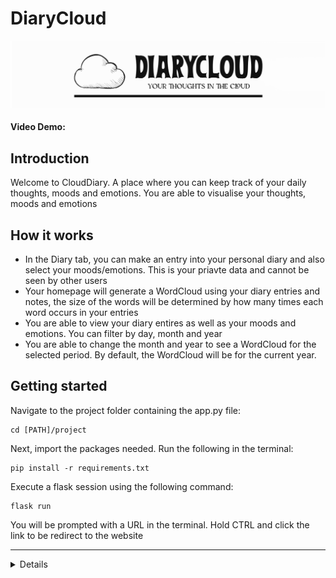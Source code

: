 # DiaryCloud

![Logo for website](/static/logo.png)

#### Video Demo: 

## Introduction

Welcome to CloudDiary. A place where you can keep track of your daily thoughts, moods and emotions. You are able to visualise your thoughts, moods and emotions

## How it works

+ In the Diary tab, you can make an entry into your personal diary and also select your moods/emotions. This is your priavte data and cannot be seen by other users
+ Your homepage will generate a WordCloud using your diary entries and notes, the size of the words will be determined by how many times each word occurs in your entries
+ You are able to view your diary entires as well as your moods and emotions. You can filter by day, month and year
+ You are able to change the month and year to see a WordCloud for the selected period. By default, the WordCloud will be for the current year.

## Getting started

Navigate to the project folder containing the app.py file:

    cd [PATH]/project

Next, import the packages needed. Run the following in the terminal:

    pip install -r requirements.txt

Execute a flask session using the following command:

    flask run

You will be prompted with a URL in the terminal. Hold CTRL and click the link to be redirect to the website

***
<details>

#### Description

My project is a digital diary at its core, but it also has a fun element to it. ie. a WordCloud Generator built in. I have seen other digital diaries online and I've also seen various WordCloud Generators, but I've never seen both combined. That is where I got the idea and the name of my web application. The "Cloud" in the name refers to it being a digital/online diary, and also that it is able to generate a WordCloud.

In the node_modules folder of the project, there are files provided from the [wordcloud2.js](https://wordcloud2-js.timdream.org/#love) project. 

In the static folder, first there is a subfolder for favicon, this folder contains the icon used for the title of the webpage, source and credits can be found in the *favicon/about.txt* file. Next in the static folder there are 2 logo image files, created by myself. Next there are 2 javascript files:
1. *wordcloud2*.js is provided from the project above to generate the wordcloud.
2. *script.js* is the file used to generate the correctly formatted input for the wordcloud. The script first defines a list of common words that are excluded from the word cloud. The app.py file provides a single string of texts into the script. The script then removes all unwanted character and splits it into a list. Thereafter all the common words are removed from the dictionary and set to uppercase. The list is then passed into a counter to count each unique word. This is the format required as per the documentation of wordcloud2.js. Thereafter, an array of option is defined manually as per the documentation of wordcloud2. This is an adaptaion of the original where there user is able to edit the options in real-time. This was done to provide the user with a more consisted output that can work on various screen sizes.
Lastly, the WordCloud function is called, that points to the output container and a wordcloud is generated.

Lastly in the static folder, a "*styles.css*" file is used to customise the website and elements to the way I found most attractive.

In the templates folder there are various html files for each of the web pages:
1. The layout of the pages is set by "*layout.html*", which also points to the relevant stylesheets and scripts used.
2. "*login.html*" displays a logo contained in the static folder. The login page allows the user to read about the site without the need to log in. On this page you are also able to redirect to the register page
3. "*register.html*" is a basic form that allows the user to create an account to login. Here there is a need for a display name, which will be displayed as entered.
4. "*index.html*" is displayed upon login, this is the homepage where the wordcloud can be viewed There is a form element that can be used to select the date (month and year) period required.
5. "*diary.html*" is the backbone of the website. This page contains a single form element that creates a database entry using the date (user selected), diary entry, and a list of moods/emotions entered by the user.
6. "*view.html*" generates a table of the users diary entries. By default, it will display the current date. Users can use the form element to filter wish time period they wish to view.
7. "*about.html*" is a basic text based page that gives the user information on how the site works.

In the root folder of the project there are various files that are required to run the website:
1. "*app.py*" the main file for the website
2. "*helpers.py*" used to create a function that is requires a user to be logged in.
3. "*user.db*" a database that contains all the information for login details and diary entries.
4. "*requirements.txt*" a text file that is used to install packages need to run the application using

        pip install -r requirements.txt
5. "*package.json*" and "*package-lock.json*", files installed from the wordcloud2.js package.

</details>


